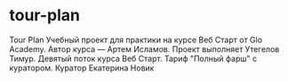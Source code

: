 # tour-plan
Tour Plan
Учебный проект для практики на курсе Веб Старт от Glo Academy. Автор курса — Артем Исламов.
Проект выполняет
Утегелов Тимур. Девятый поток курса Веб Старт. Тариф "Полный фарш" с куратором.
Куратор
Екатерина Новик
